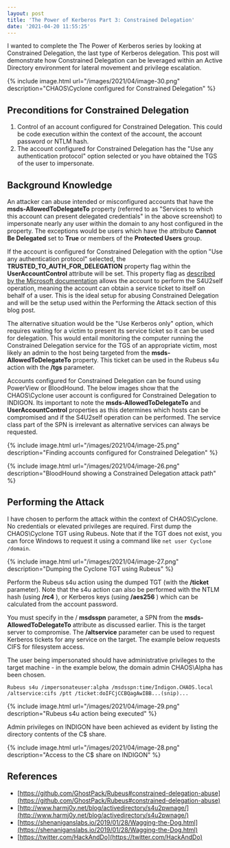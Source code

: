 ```yaml
---
layout: post
title: 'The Power of Kerberos Part 3: Constrained Delegation'
date: '2021-04-20 11:55:25'
---
```


I wanted to complete the The Power of Kerberos series by looking at Constrained Delegation, the last type of Kerberos delegation. This post will demonstrate how Constrained Delegation can be leveraged within an Active Directory environment for lateral movement and privilege escalation.

{% include image.html url="/images/2021/04/image-30.png" description="CHAOS\Cyclone configured for Constrained Delegation" %}
## Preconditions for Constrained Delegation

1. Control of an account configured for Constrained Delegation. This could be code execution within the context of the account, the account password or NTLM hash.
2. The account configured for Constrained Delegation has the "Use any authentication protocol" option selected or you have obtained the TGS of the user to impersonate.

## Background Knowledge

An attacker can abuse intended or misconfigured accounts that have the **msds-AllowedToDelegateTo** property (referred to as "Services to which this account can present delegated credentials" in the above screenshot) to impersonate nearly any user within the domain to any host configured in the property. The exceptions would be users which have the attribute **Cannot Be Delegated** set to **True** or members of the **Protected Users** group.

If the account is configured for Constrained Delegation with the option "Use any authentication protocol" selected, the **TRUSTED\_TO\_AUTH\_FOR\_DELEGATION** property flag within the **UserAccountControl** attribute will be set. This property flag as [described by the Microsoft documentation](https://docs.microsoft.com/en-US/troubleshoot/windows-server/identity/useraccountcontrol-manipulate-account-properties) allows the account to perform the S4U2self operation, meaning the account can obtain a service ticket to itself on behalf of a user. This is the ideal setup for abusing Constrained Delegation and will be the setup used within the Performing the Attack section of this blog post.

The alternative situation would be the "Use Kerberos only" option, which requires waiting for a victim to present its service ticket so it can be used for delegation. This would entail monitoring the computer running the Constrained Delegation service for the TGS of an appropriate victim, most likely an admin to the host being targeted from the **msds-AllowedToDelegateTo** property. This ticket can be used in the Rubeus s4u action with the **/tgs** parameter.

Accounts configured for Constrained Delegation can be found using PowerView or BloodHound. The below images show that the CHAOS\Cyclone user account is configured for Constrained Delegation to INDIGON. Its important to note the **msds-AllowedToDelegateTo** and **UserAccountControl** properties as this determines which hosts can be compromised and if the S4U2self operation can be performed. The service class part of the SPN is irrelevant as alternative services can always be requested.

{% include image.html url="/images/2021/04/image-25.png" description="Finding accounts configured for Constrained Delegation" %}

{% include image.html url="/images/2021/04/image-26.png" description="BloodHound showing a Constrained Delegation attack path" %}

## Performing the Attack

I have chosen to perform the attack within the context of CHAOS\Cyclone. No credentials or elevated privileges are required. First dump the CHAOS\Cyclone TGT using Rubeus. Note that if the TGT does not exist, you can force Windows to request it using a command like `net user Cyclone /domain`.

{% include image.html url="/images/2021/04/image-27.png" description="Dumping the Cyclone TGT using Rubeus" %}

Perform the Rubeus s4u action using the dumped TGT (with the **/ticket** parameter). Note that the s4u action can also be performed with the NTLM hash (using **/rc4** ), or Kerberos keys (using **/aes256** ) which can be calculated from the account password.

You must specify in the / **msdsspn** parameter, a SPN from the **msds-AllowedToDelegateTo** attribute as discussed earlier. This is the target server to compromise. The **/altservice** parameter can be used to request Kerberos tickets for any service on the target. The example below requests CIFS for filesystem access.

The user being impersonated should have administrative privileges to the target machine - in the example below, the domain admin CHAOS\Alpha has been chosen.

    Rubeus s4u /impersonateuser:alpha /msdsspn:time/Indigon.CHAOS.local /altservice:cifs /ptt /ticket:doIFCjCCBQagAwIBB...(snip)...

{% include image.html url="/images/2021/04/image-29.png" description="Rubeus s4u action being executed" %}

Admin privileges on INDIGON have been achieved as evident by listing the directory contents of the C$ share.

{% include image.html url="/images/2021/04/image-28.png" description="Access to the C$ share on INDIGON" %}
## References

- [https://github.com/GhostPack/Rubeus#constrained-delegation-abuse](https://github.com/GhostPack/Rubeus#constrained-delegation-abuse)
- [http://www.harmj0y.net/blog/activedirectory/s4u2pwnage/](http://www.harmj0y.net/blog/activedirectory/s4u2pwnage/)
- [https://shenaniganslabs.io/2019/01/28/Wagging-the-Dog.html](https://shenaniganslabs.io/2019/01/28/Wagging-the-Dog.html)
- [https://twitter.com/HackAndDo](https://twitter.com/HackAndDo)
